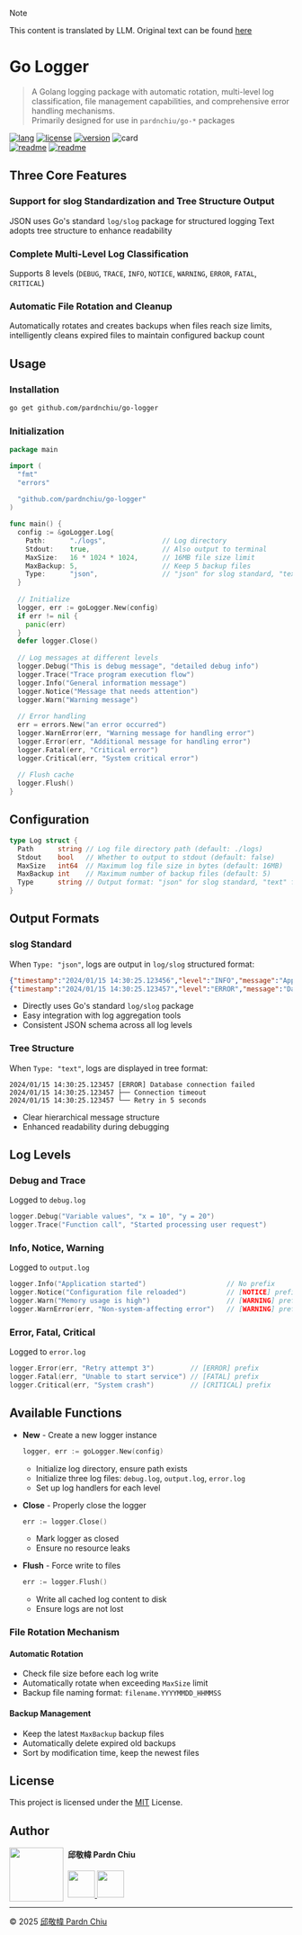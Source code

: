 > [!Note]
> This content is translated by LLM. Original text can be found [here](README.zh.md)

# Go Logger

> A Golang logging package with automatic rotation, multi-level log classification, file management capabilities, and comprehensive error handling mechanisms.<br>
> Primarily designed for use in `pardnchiu/go-*` packages

[![lang](https://img.shields.io/badge/lang-Go-blue)](README.zh.md) 
[![license](https://img.shields.io/github/license/pardnchiu/go-logger)](LICENSE)
[![version](https://img.shields.io/github/v/tag/pardnchiu/go-logger)](https://github.com/pardnchiu/go-logger/releases)
![card](https://goreportcard.com/badge/github.com/pardnchiu/go-logger)<br>
[![readme](https://img.shields.io/badge/readme-EN-white)](README.md)
[![readme](https://img.shields.io/badge/readme-ZH-white)](README.zh.md) 

## Three Core Features

### Support for slog Standardization and Tree Structure Output
JSON uses Go's standard `log/slog` package for structured logging
Text adopts tree structure to enhance readability

### Complete Multi-Level Log Classification
Supports 8 levels (`DEBUG`, `TRACE`, `INFO`, `NOTICE`, `WARNING`, `ERROR`, `FATAL`, `CRITICAL`)

### Automatic File Rotation and Cleanup
Automatically rotates and creates backups when files reach size limits, intelligently cleans expired files to maintain configured backup count

## Usage

### Installation
```bash
go get github.com/pardnchiu/go-logger
```

### Initialization
```go
package main

import (
  "fmt"
  "errors"
  
  "github.com/pardnchiu/go-logger"
)

func main() {
  config := &goLogger.Log{
    Path:      "./logs",              // Log directory
    Stdout:    true,                  // Also output to terminal
    MaxSize:   16 * 1024 * 1024,      // 16MB file size limit
    MaxBackup: 5,                     // Keep 5 backup files
    Type:      "json",                // "json" for slog standard, "text" for tree format
  }
  
  // Initialize
  logger, err := goLogger.New(config)
  if err != nil {
    panic(err)
  }
  defer logger.Close()
  
  // Log messages at different levels
  logger.Debug("This is debug message", "detailed debug info")
  logger.Trace("Trace program execution flow")
  logger.Info("General information message")
  logger.Notice("Message that needs attention")
  logger.Warn("Warning message")
  
  // Error handling
  err = errors.New("an error occurred")
  logger.WarnError(err, "Warning message for handling error")
  logger.Error(err, "Additional message for handling error")
  logger.Fatal(err, "Critical error")
  logger.Critical(err, "System critical error")
  
  // Flush cache
  logger.Flush()
}
```

## Configuration

```go
type Log struct {
  Path      string // Log file directory path (default: ./logs)
  Stdout    bool   // Whether to output to stdout (default: false)
  MaxSize   int64  // Maximum log file size in bytes (default: 16MB)
  MaxBackup int    // Maximum number of backup files (default: 5)
  Type      string // Output format: "json" for slog standard, "text" for tree format (default: "text")
}
```

## Output Formats

### slog Standard
When `Type: "json"`, logs are output in `log/slog` structured format:

```json
{"timestamp":"2024/01/15 14:30:25.123456","level":"INFO","message":"Application started","data":null}
{"timestamp":"2024/01/15 14:30:25.123457","level":"ERROR","message":"Database connection failed","data":["Connection timeout","Retry in 5 seconds"]}
```
- Directly uses Go's standard `log/slog` package
- Easy integration with log aggregation tools
- Consistent JSON schema across all log levels

### Tree Structure
When `Type: "text"`, logs are displayed in tree format:

```
2024/01/15 14:30:25.123457 [ERROR] Database connection failed
2024/01/15 14:30:25.123457 ├── Connection timeout
2024/01/15 14:30:25.123457 └── Retry in 5 seconds
```
- Clear hierarchical message structure
- Enhanced readability during debugging

## Log Levels

### Debug and Trace
Logged to `debug.log`
```go
logger.Debug("Variable values", "x = 10", "y = 20")
logger.Trace("Function call", "Started processing user request")
```

### Info, Notice, Warning
Logged to `output.log`
```go
logger.Info("Application started")                    // No prefix
logger.Notice("Configuration file reloaded")          // [NOTICE] prefix
logger.Warn("Memory usage is high")                   // [WARNING] prefix
logger.WarnError(err, "Non-system-affecting error")   // [WARNING] prefix
```

### Error, Fatal, Critical
Logged to `error.log`
```go
logger.Error(err, "Retry attempt 3")         // [ERROR] prefix
logger.Fatal(err, "Unable to start service") // [FATAL] prefix
logger.Critical(err, "System crash")         // [CRITICAL] prefix
```

## Available Functions

- **New** - Create a new logger instance
  ```go
  logger, err := goLogger.New(config)
  ```
  - Initialize log directory, ensure path exists
  - Initialize three log files: `debug.log`, `output.log`, `error.log`
  - Set up log handlers for each level

- **Close** - Properly close the logger
  ```go
  err := logger.Close()
  ```
  - Mark logger as closed
  - Ensure no resource leaks

- **Flush** - Force write to files
  ```go
  err := logger.Flush()
  ```
  - Write all cached log content to disk
  - Ensure logs are not lost

### File Rotation Mechanism

#### Automatic Rotation
- Check file size before each log write
- Automatically rotate when exceeding `MaxSize` limit
- Backup file naming format: `filename.YYYYMMDD_HHMMSS`

#### Backup Management
- Keep the latest `MaxBackup` backup files
- Automatically delete expired old backups
- Sort by modification time, keep the newest files

## License

This project is licensed under the [MIT](LICENSE) License.

## Author

<img src="https://avatars.githubusercontent.com/u/25631760" align="left" width="96" height="96" style="margin-right: 0.5rem;">

<h4 style="padding-top: 0">邱敬幃 Pardn Chiu</h4>

<a href="mailto:dev@pardn.io" target="_blank">
  <img src="https://pardn.io/image/email.svg" width="48" height="48">
</a> <a href="https://linkedin.com/in/pardnchiu" target="_blank">
  <img src="https://pardn.io/image/linkedin.svg" width="48" height="48">
</a>

***

©️ 2025 [邱敬幃 Pardn Chiu](https://pardn.io)